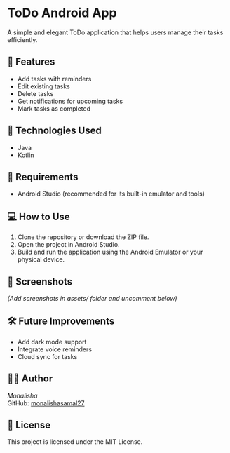 # ToDo Android App

A simple and elegant ToDo application that helps users manage their tasks efficiently.

## 📱 Features

- Add tasks with reminders
- Edit existing tasks
- Delete tasks
- Get notifications for upcoming tasks
- Mark tasks as completed

## 🚀 Technologies Used

- Java
- Kotlin

## 🧰 Requirements

- Android Studio (recommended for its built-in emulator and tools)

## 💻 How to Use

1. Clone the repository or download the ZIP file.
2. Open the project in Android Studio.
3. Build and run the application using the Android Emulator or your physical device.

## 📸 Screenshots

*(Add screenshots in assets/ folder and uncomment below)*

<!--
![App Screenshot](assets/screenshot.png)
-->

## 🛠 Future Improvements

- Add dark mode support
- Integrate voice reminders
- Cloud sync for tasks

## 👩‍💻 Author

*Monalisha*  
GitHub: [monalishasamal27](https://github.com/monalishasamal27)

## 📄 License

This project is licensed under the MIT License.
